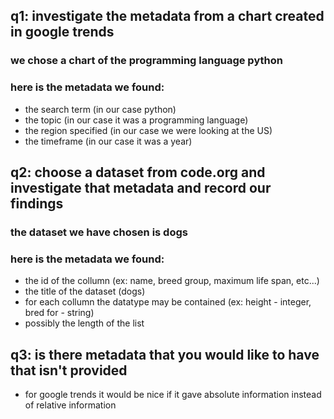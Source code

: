 ## q1: investigate the metadata from a chart created in google trends
###  we chose a chart of the programming language python
### here is the metadata we found:
- the search term (in our case python)
- the topic (in our case it was a programming language)
- the region specified (in our case we were looking at the US)
- the timeframe (in our case it was a year)
## q2: choose a dataset from code.org and investigate that metadata and record our findings
### the dataset we have chosen is dogs
### here is the metadata we found:
- the id of the collumn (ex: name, breed group, maximum life span, etc...)
- the title of the dataset (dogs)
- for each collumn the datatype may be contained (ex: height - integer, bred for - string)
- possibly the length of the list
## q3: is there metadata that you would like to have that isn't provided
- for google trends it would be nice if it gave absolute information instead of relative information
